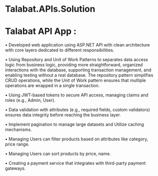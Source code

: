 # Talabat.APIs.Solution

#	Talabat API App  : 
•	Developed web application using ASP.NET API with clean architecture with core layers dedicated to different responsibilities.

•	 Using Repository and Unit of Work Patterns to separates data access logic from business logic, providing more straightforward, organized interactions with the database, supporting transaction management, and enabling testing without a real database. The repository pattern simplifies CRUD operations, while the Unit of Work pattern ensures that multiple operations are wrapped in a single transaction.

•	Using JWT-based tokens to secure API access, managing claims and roles (e.g., Admin, User).

•	Data validation with attributes (e.g., required fields, custom validators) ensures data integrity before reaching the business layer.

•	Implement pagination to manage large datasets and Utilize caching mechanisms.

•	Managing Users can filter products based on attributes like category, price range.

•	Managing Users can sort products by price, name.

•	Creating a payment service that integrates with third-party payment gateways.
